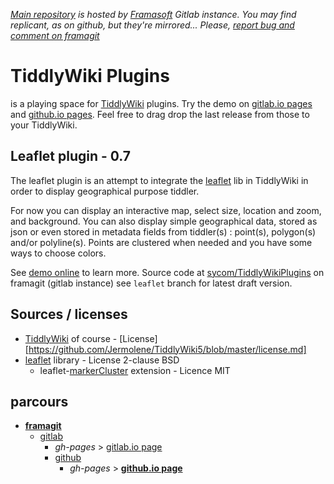 *[Main repository][repo] is hosted by [Framasoft][framasoft] Gitlab instance. You may find replicant, as on github, but they're mirrored... Please, [report bug and comment on framagit][issues]*

# TiddlyWiki Plugins
is a playing space for [TiddlyWiki][tiddlywiki] plugins. Try the demo on [gitlab.io pages][gl-pages] and [github.io pages][demo]. Feel free to drag drop the last release from those to your TiddlyWiki.

## Leaflet plugin - 0.7
The leaflet plugin is an attempt to integrate the [leaflet][leaflet] lib in TiddlyWiki in order to display geographical purpose tiddler.

For now you can display an interactive map, select size, location and zoom, and background. You can also display simple geographical data, stored as json or even stored in metadata fields from tiddler(s) : point(s), polygon(s) and/or polyline(s). Points are clustered when needed and you have some ways to choose colors.

See [demo online][demo] to learn more. Source code at [sycom/TiddlyWikiPlugins][repo] on framagit (gitlab instance) see `leaflet` branch for latest draft version.

## Sources / licenses
* [TiddlyWiki][tiddlywiki] of course - [License][https://github.com/Jermolene/TiddlyWiki5/blob/master/license.md]
* [leaflet][leaflet] library - License 2-clause BSD
    * leaflet-[markerCluster][markercluster] extension - Licence MIT

## parcours
* **[framagit][repo]**
    * [gitlab][gitlab]
        * *gh-pages* > [gitlab.io page][gl-pages]
        * [github][github]
            * *gh-pages* > **[github.io page][demo]**

[repo]: https://framagit.org/sycom/TiddlyWikiPlugins
[issues]: https://framagit.org/sycom/TiddlyWikiPlugins/issues
[gitlab]: https://gitlab.com/sycom/TiddlyWikiPlugins
[gl-pages]: http://sycom.gitlab.io/TiddlyWiki-Plugins/#Leaflet%20plugin
[github]: https://github.com/sycom/TiddlyWiki-Plugins
[demo]: http://sycom.github.io/TiddlyWiki-Plugins/#Leaflet%20plugin

[framasoft]: http://framasoft.org
[tiddlywiki]: http://tiddlywiki.com
[leaflet]: http://leafletjs.com/
[markercluster]: https://github.com/Leaflet/Leaflet.markercluster
